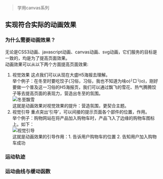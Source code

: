 > 学用canvas系列 

## 实现符合实际的动画效果
### 为什么需要动画效果？  
无论是CSS3动画、javascript动画、canvas动画、svg动画，它们服务的目标是一致的，均是为了提高页面效果。  
动画效果可以从以下两个方面提高页面效果:  
1. 视觉效果
    这点我们可以从现在大盛H5海报去理解。  
    举个例子：在冬至时要吃饺子(习俗，习俗，我也不知道为啥o(╯□╰)o)，刚好要做一个普及这一习俗的H5海报页，我们可以通过飘飞的雪花、热气腾腾饺子等去提高页面的表现力，营造出冬至的氛围。  
    ![冬至飘雪](http://ozp3e2myx.bkt.clouddn.com/winter.gif?111)  
    这就是动画效果对视觉效果的提升：营造氛围，更契合主题。
2. 视觉引导
    重点突出‘引导’，可以间接的提示页面各个部件的位置，作用。  
    举个例子：购物网站在将产品加入购物车时，产品飞入了边缘的购物车图标上。如下：  
    ![视觉引导](http://ozp3e2myx.bkt.clouddn.com/lead.gif)  
    这就是动画效果的引导作用：1. 告诉用户购物车的位置 2. 告知用户加入购物车成功  

### 运动轨迹
### 运动曲线与缓动函数